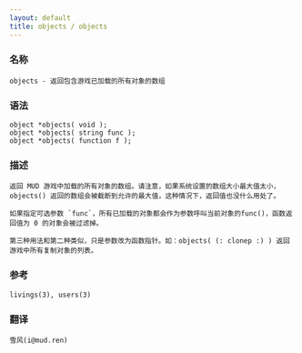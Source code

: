 ```yaml
---
layout: default
title: objects / objects
---
```


### 名称

    objects - 返回包含游戏已加载的所有对象的数组

### 语法

    object *objects( void );
    object *objects( string func );
    object *objects( function f );

### 描述

    返回 MUD 游戏中加载的所有对象的数组。请注意，如果系统设置的数组大小最大值太小，objects() 返回的数组会被截断到允许的最大值，这种情况下，返回值也没什么用处了。

    如果指定可选参数 `func`，所有已加载的对象都会作为参数呼叫当前对象的func()，函数返回值为 0 的对象会被过滤掉。

    第三种用法和第二种类似，只是参数改为函数指针。如：objects( (: clonep :) ) 返回游戏中所有复制对象的列表。

### 参考

    livings(3), users(3)

### 翻译

    雪风(i@mud.ren)
